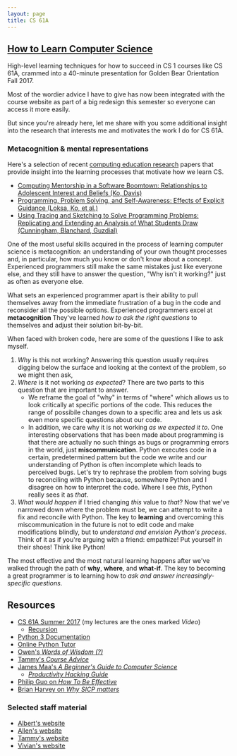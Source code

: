```yaml
---
layout: page
title: CS 61A
---
```


## [How to Learn Computer Science](/gbo)

High-level learning techniques for how to succeed in CS 1 courses like CS 61A, crammed into a 40-minute presentation for Golden Bear Orientation Fall 2017.

Most of the wordier advice I have to give has now been integrated with the course website as part of a big redesign this semester so everyone can access it more easily.

But since you're already here, let me share with you some additional insight into the research that interests me and motivates the work I do for CS 61A.

### Metacognition & mental representations

Here's a selection of recent [computing education research][cer] papers that provide insight into the learning processes that motivate how we learn CS.

[cer]: https://faculty.washington.edu/ajko/cer

- [Computing Mentorship in a Software Boomtown: Relationships to Adolescent Interest and Beliefs (Ko, Davis)](https://faculty.washington.edu/ajko/papers/Ko2017Mentorship.pdf)
- [Programming, Problem Solving, and Self-Awareness: Effects of Explicit Guidance (Loksa, Ko, et al.)](http://dl.acm.org/authorize?N04874)
- [Using Tracing and Sketching to Solve Programming Problems: Replicating and Extending an Analysis of What Students Draw (Cunningham, Blanchard, Guzdial)](https://doi.org/10.1145/3105726.3106190)

One of the most useful skills acquired in the process of learning computer science is metacognition: an understanding of your own thought processes and, in particular, how much you know or don't know about a concept. Experienced programmers still make the same mistakes just like everyone else, and they still have to answer the question, "Why isn't it working?" just as often as everyone else.

What sets an experienced programmer apart is their ability to pull themselves away from the immediate frustration of a bug in the code and reconsider all the possible options. Experienced programmers excel at **metacognition** They've learned *how to ask the right questions* to themselves and adjust their solution bit-by-bit.

When faced with broken code, here are some of the questions I like to ask myself.

1. *Why* is this not working? Answering this question usually requires digging below the surface and looking at the context of the problem, so we might then ask,
2. *Where* is it not working *as expected*? There are two parts to this question that are important to answer.
    - We reframe the goal of "why" in terms of "where" which allows us to look critically at specific portions of the code. This reduces the range of possibile changes down to a specific area and lets us ask even more specific questions about our code.
    - In addition, we care why it is not working *as we expected it to*. One interesting observations that has been made about programming is that there are actually no such things as bugs or programming errors in the world, just **miscommunication**. Python executes code in a certain, predetermined pattern but the code we write and *our* understanding of Python is often incomplete which leads to perceived bugs. Let's try to rephrase the problem from solving bugs to reconciling with Python because, somewhere Python and I disagree on how to interpret the code. Where I see *this*, Python really sees it as *that*.
3. *What would happen* if I tried changing *this* value to *that*? Now that we've narrowed down where the problem must be, we can attempt to write a fix and reconcile with Python. The key to **learning** and overcoming this miscommunication in the future is not to edit code and make modifications blindly, but to *understand and envision Python's process*. Think of it as if you're arguing with a friend: empathize! Put yourself in their shoes! Think like Python!

The most effective and the most natural learning happens after we've walked through the path of **why**, **where**, and **what-if**. The key to becoming a great programmer is to learning how to *ask and answer increasingly-specific questions*.

## Resources

- [CS 61A Summer 2017][su17] (my lectures are the ones marked *Video*)
    - [Recursion][]
- [Python 3 Documentation][python doc]
- [Online Python Tutor][python tutor]
- [Owen's *Words of Wisdom (?)*][owen advice]
- [Tammy's *Course Advice*][tammy advice]
- [James Maa's *A Beginner's Guide to Computer Science*][james maa advice]
    - [*Productivity Hacking Guide*][james maa productivity]
- [Philip Guo on *How To Be Effective*][philip guo advice]
- [Brian Harvey on *Why SICP matters*][bh advice]

[su17]: http://inst.eecs.berkeley.edu/~cs61a/su17/
[recursion]: https://docs.google.com/presentation/d/1IfXHf_LkgmHK5X9z5EVMovmY6b371uNlG3IzSnc7zbg/edit?usp=sharing
[python doc]: https://docs.python.org/3/
[python tutor]: http://tutor.cs61a.org/
[owen advice]: http://owenjow.xyz/cs61a/words-of-wisdom/
[tammy advice]: http://tmmydngyn.com/cs61a-resources/other/exams.html
[james maa advice]: http://www.jamesmaa.com/2013/08/26/a-beginners-guide-to-computer-science/
[james maa productivity]: http://www.jamesmaa.com/2012/12/02/james-maas-productivity-hacking-guide/
[philip guo advice]: http://www.pgbovine.net/productivity-tips.htm
[bh advice]: https://people.eecs.berkeley.edu/~bh/sicp.html

### Selected staff material

- [Albert's website][albert]
- [Allen's website][allen]
- [Tammy's website][tammy]
- [Vivian's website][vivian]

[albert]: http://albertwu.org/cs61a/
[allen]: http://aguo.us/cs61a/
[tammy]: http://tmmydngyn.com/cs61a/
[vivian]: http://www.vivi.sh/cs61a

[soda]: http://www.berkeley.edu/map?soda
[cory]: http://www.berkeley.edu/map/?cory
[morgan]: http://www.berkeley.edu/map?morgan
[oh]: https://cs61a.org/office-hours.html
